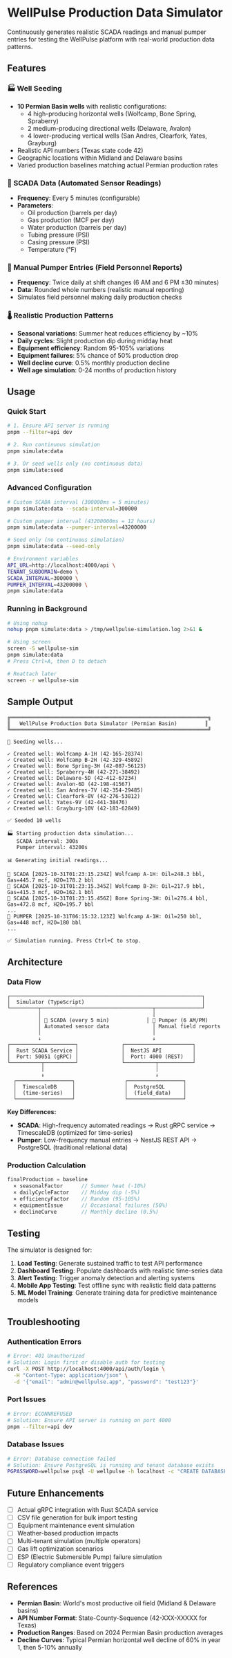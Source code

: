 # WellPulse Production Data Simulator

Continuously generates realistic SCADA readings and manual pumper entries for testing the WellPulse platform with real-world production data patterns.

## Features

### 🏭 Well Seeding
- **10 Permian Basin wells** with realistic configurations:
  - 4 high-producing horizontal wells (Wolfcamp, Bone Spring, Spraberry)
  - 2 medium-producing directional wells (Delaware, Avalon)
  - 4 lower-producing vertical wells (San Andres, Clearfork, Yates, Grayburg)
- Realistic API numbers (Texas state code 42)
- Geographic locations within Midland and Delaware basins
- Varied production baselines matching actual Permian production rates

### 📡 SCADA Data (Automated Sensor Readings)
- **Frequency**: Every 5 minutes (configurable)
- **Parameters**:
  - Oil production (barrels per day)
  - Gas production (MCF per day)
  - Water production (barrels per day)
  - Tubing pressure (PSI)
  - Casing pressure (PSI)
  - Temperature (°F)

### 👷 Manual Pumper Entries (Field Personnel Reports)
- **Frequency**: Twice daily at shift changes (6 AM and 6 PM ±30 minutes)
- **Data**: Rounded whole numbers (realistic manual reporting)
- Simulates field personnel making daily production checks

### 🌡️ Realistic Production Patterns
- **Seasonal variations**: Summer heat reduces efficiency by ~10%
- **Daily cycles**: Slight production dip during midday heat
- **Equipment efficiency**: Random 95-105% variations
- **Equipment failures**: 5% chance of 50% production drop
- **Well decline curve**: 0.5% monthly production decline
- **Well age simulation**: 0-24 months of production history

## Usage

### Quick Start

```bash
# 1. Ensure API server is running
pnpm --filter=api dev

# 2. Run continuous simulation
pnpm simulate:data

# 3. Or seed wells only (no continuous data)
pnpm simulate:seed
```

### Advanced Configuration

```bash
# Custom SCADA interval (300000ms = 5 minutes)
pnpm simulate:data --scada-interval=300000

# Custom pumper interval (43200000ms = 12 hours)
pnpm simulate:data --pumper-interval=43200000

# Seed only (no continuous simulation)
pnpm simulate:data --seed-only

# Environment variables
API_URL=http://localhost:4000/api \
TENANT_SUBDOMAIN=demo \
SCADA_INTERVAL=300000 \
PUMPER_INTERVAL=43200000 \
pnpm simulate:data
```

### Running in Background

```bash
# Using nohup
nohup pnpm simulate:data > /tmp/wellpulse-simulation.log 2>&1 &

# Using screen
screen -S wellpulse-sim
pnpm simulate:data
# Press Ctrl+A, then D to detach

# Reattach later
screen -r wellpulse-sim
```

## Sample Output

```
╔════════════════════════════════════════════════════════════════╗
║   WellPulse Production Data Simulator (Permian Basin)         ║
╚════════════════════════════════════════════════════════════════╝

🌱 Seeding wells...

✓ Created well: Wolfcamp A-1H (42-165-28374)
✓ Created well: Wolfcamp B-2H (42-329-45892)
✓ Created well: Bone Spring-3H (42-087-56123)
✓ Created well: Spraberry-4H (42-271-38492)
✓ Created well: Delaware-5D (42-412-67234)
✓ Created well: Avalon-6D (42-198-41567)
✓ Created well: San Andres-7V (42-354-29485)
✓ Created well: Clearfork-8V (42-276-53812)
✓ Created well: Yates-9V (42-441-38476)
✓ Created well: Grayburg-10V (42-183-62849)

✅ Seeded 10 wells

🏭 Starting production data simulation...
   SCADA interval: 300s
   Pumper interval: 43200s

📊 Generating initial readings...

📡 SCADA [2025-10-31T01:23:15.234Z] Wolfcamp A-1H: Oil=248.3 bbl, Gas=445.7 mcf, H2O=178.2 bbl
📡 SCADA [2025-10-31T01:23:15.345Z] Wolfcamp B-2H: Oil=217.9 bbl, Gas=415.3 mcf, H2O=162.1 bbl
📡 SCADA [2025-10-31T01:23:15.456Z] Bone Spring-3H: Oil=276.4 bbl, Gas=472.8 mcf, H2O=195.7 bbl
...
👷 PUMPER [2025-10-31T06:15:32.123Z] Wolfcamp A-1H: Oil=250 bbl, Gas=448 mcf, H2O=180 bbl
...

✅ Simulation running. Press Ctrl+C to stop.
```

## Architecture

### Data Flow

```
┌──────────────────────────────────────────────────────────────┐
│  Simulator (TypeScript)                                      │
└─────────┬────────────────────────────────────┬───────────────┘
          │                                    │
          │ 📡 SCADA (every 5 min)            │ 👷 Pumper (6 AM/PM)
          │ Automated sensor data              │ Manual field reports
          │                                    │
          ↓                                    ↓
┌─────────────────────┐              ┌──────────────────────┐
│  Rust SCADA Service │              │  NestJS API          │
│  Port: 50051 (gRPC) │              │  Port: 4000 (REST)   │
└──────────┬──────────┘              └──────────┬───────────┘
           │                                    │
           ↓                                    ↓
  ┌──────────────────┐                ┌──────────────────┐
  │  TimescaleDB     │                │  PostgreSQL      │
  │  (time-series)   │                │  (field_data)    │
  └──────────────────┘                └──────────────────┘
```

**Key Differences:**
- **SCADA**: High-frequency automated readings → Rust gRPC service → TimescaleDB (optimized for time-series)
- **Pumper**: Low-frequency manual entries → NestJS REST API → PostgreSQL (traditional relational data)

### Production Calculation

```typescript
finalProduction = baseline
  × seasonalFactor      // Summer heat (-10%)
  × dailyCycleFactor    // Midday dip (-5%)
  × efficiencyFactor    // Random (95-105%)
  × equipmentIssue      // Occasional failures (50%)
  × declineCurve        // Monthly decline (0.5%)
```

## Testing

The simulator is designed for:

1. **Load Testing**: Generate sustained traffic to test API performance
2. **Dashboard Testing**: Populate dashboards with realistic time-series data
3. **Alert Testing**: Trigger anomaly detection and alerting systems
4. **Mobile App Testing**: Test offline sync with realistic field data patterns
5. **ML Model Training**: Generate training data for predictive maintenance models

## Troubleshooting

### Authentication Errors

```bash
# Error: 401 Unauthorized
# Solution: Login first or disable auth for testing
curl -X POST http://localhost:4000/api/auth/login \
  -H "Content-Type: application/json" \
  -d '{"email": "admin@wellpulse.app", "password": "test123"}'
```

### Port Issues

```bash
# Error: ECONNREFUSED
# Solution: Ensure API server is running on port 4000
pnpm --filter=api dev
```

### Database Issues

```bash
# Error: Database connection failed
# Solution: Ensure PostgreSQL is running and tenant database exists
PGPASSWORD=wellpulse psql -U wellpulse -h localhost -c "CREATE DATABASE demo_wellpulse"
```

## Future Enhancements

- [ ] Actual gRPC integration with Rust SCADA service
- [ ] CSV file generation for bulk import testing
- [ ] Equipment maintenance event simulation
- [ ] Weather-based production impacts
- [ ] Multi-tenant simulation (multiple operators)
- [ ] Gas lift optimization scenarios
- [ ] ESP (Electric Submersible Pump) failure simulation
- [ ] Regulatory compliance event triggers

## References

- **Permian Basin**: World's most productive oil field (Midland & Delaware basins)
- **API Number Format**: State-County-Sequence (42-XXX-XXXXX for Texas)
- **Production Ranges**: Based on 2024 Permian Basin production averages
- **Decline Curves**: Typical Permian horizontal well decline of 60% in year 1, then 5-10% annually
